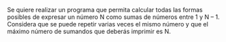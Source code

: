Se quiere realizar un programa que permita calcular todas las formas posibles de
expresar un número N como sumas de números entre 1 y N – 1.
Considera que se puede repetir varias veces el mismo número y que el máximo número
de sumandos que deberás imprimir es N.
